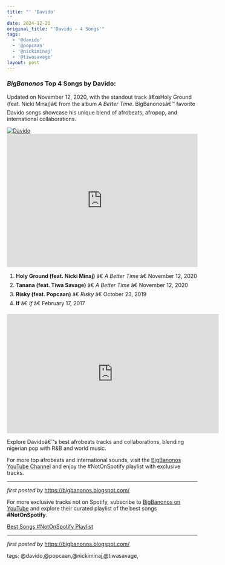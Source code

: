 ```yaml
---
title: "' 'Davido'
'"
date: 2024-12-21
original_title: "'Davido - 4 Songs'"
tags:
  - '@davido'
  - '@popcaan'
  - '@nickiminaj'
  - '@tiwasavage'
layout: post
---
```

<h3><em>BigBanonos</em> Top 4 Songs by Davido:</h3> <p>Updated on November 12, 2020, with the standout track â€œHoly Ground (feat. Nicki Minaj)â€ from the album <em>A Better Time</em>. BigBanonosâ€™ favorite Davido songs showcase his unique blend of afrobeats, afropop, and international collaborations.</p> <!--Image-->
<div class="separator"> <a href="https://cdn.platinumlist.net/upload/artist/davido_634-orig1691140652.jpg" > <img alt="Davido" src="https://cdn.platinumlist.net/upload/artist/davido_634-orig1691140652.jpg" /> </a>
</div> <!--Spotify Playlist Embed-->
<iframe allow="autoplay; clipboard-write; encrypted-media; fullscreen; picture-in-picture" allowfullscreen="" frameborder="0" height="352" loading="lazy" src="https://open.spotify.com/embed/playlist/0bl32epqHHe75rOtzWOAow?utm_source=generator" width="100%"></iframe> <!--Song Listings-->
<ol> <li><strong>Holy Ground (feat. Nicki Minaj)</strong> â€ <em>A Better Time</em> â€ November 12, 2020</li> <li><strong>Tanana (feat. Tiwa Savage)</strong> â€ <em>A Better Time</em> â€ November 12, 2020</li> <li><strong>Risky (feat. Popcaan)</strong> â€ <em>Risky</em> â€ October 23, 2019</li> <li><strong>If</strong> â€ <em>If</em> â€ February 17, 2017</li>
</ol>
<iframe allow="accelerometer; autoplay; encrypted-media; gyroscope; picture-in-picture" allowfullscreen="" frameborder="0" height="315" src="https://www.youtube.com/embed/videoseries?list=PLtuNtuTatqI2CT5yCCWKZRzdl_I6uu7ow" width="560"></iframe>
<p>Explore Davidoâ€™s best afrobeats tracks and collaborations, blending nigerian pop with R&B and world music.</p> <!--YouTube Embed and Link to Channel-->
<p>For more top afrobeats and international sounds, visit the <a href="https://www.youtube.com/channel/BigBanonos" target="_blank">BigBanonos YouTube Channel</a> and enjoy the #NotOnSpotify playlist with exclusive tracks.</p> <hr /> <p><em>first posted by</em> <a href="https://bigbanonos.blogspot.com/" rel="noopener" target="_new">https://bigbanonos.blogspot.com/</a></p>


<!--Subscribe and Playlist Links-->
<div>
    <p>For more exclusive tracks not on Spotify, subscribe to <a href="https://www.youtube.com/@BigBanonos" target="_blank">BigBanonos on YouTube</a> and explore their curated playlist of the best songs <strong>#NotOnSpotify</strong>.</p>
    <p><a href="https://www.youtube.com/playlist?list=PLtuNtuTatqI0kFahUCbtbfenC_ET5O_tr" target="_blank">Best Songs #NotOnSpotify Playlist<br /></a></p></div>

<hr />

<p><em>first posted by</em> <a href="https://bigbanonos.blogspot.com/" rel="noopener" target="_new">https://bigbanonos.blogspot.com/</a></p>

<p>tags: @davido,@popcaan,@nickiminaj,@tiwasavage,</p>
